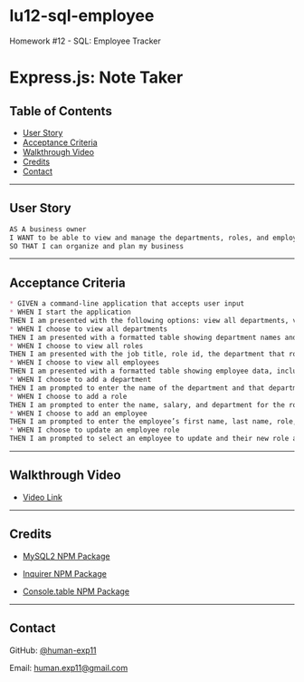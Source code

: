 # lu12-sql-employee

Homework #12 - SQL: Employee Tracker
# Express.js: Note Taker

## Table of Contents
 * [User Story](#user-story)
 * [Acceptance Criteria](#acceptance-criteria)
 * [Walkthrough Video](#walkthrough-video)
 * [Credits](#credits)
 * [Contact](#contact)

---

## User Story

```md
AS A business owner
I WANT to be able to view and manage the departments, roles, and employees in my company
SO THAT I can organize and plan my business
```
---

## Acceptance Criteria

```md
* GIVEN a command-line application that accepts user input
* WHEN I start the application
THEN I am presented with the following options: view all departments, view all roles, view all employees, add a department, add a role, add an employee, and update an employee role
* WHEN I choose to view all departments
THEN I am presented with a formatted table showing department names and department ids
* WHEN I choose to view all roles
THEN I am presented with the job title, role id, the department that role belongs to, and the salary for that role
* WHEN I choose to view all employees
THEN I am presented with a formatted table showing employee data, including employee ids, first names, last names, job titles, departments, salaries, and managers that the employees report to
* WHEN I choose to add a department
THEN I am prompted to enter the name of the department and that department is added to the database
* WHEN I choose to add a role
THEN I am prompted to enter the name, salary, and department for the role and that role is added to the database
* WHEN I choose to add an employee
THEN I am prompted to enter the employee’s first name, last name, role, and manager, and that employee is added to the database
* WHEN I choose to update an employee role
THEN I am prompted to select an employee to update and their new role and this information is updated in the database √

```
---

## Walkthrough Video

* [Video Link](https://drive.google.com/file/d/1DOvo6PHz8v7Sdi2DWjaQ_1WXqLi313JH/view)


---

## Credits

* [MySQL2 NPM Package](https://www.npmjs.com/package/mysql2)

* [Inquirer NPM Package](https://www.npmjs.com/package/inquirer)

* [Console.table NPM Package](https://www.npmjs.com/package/console.table)


---

## Contact

GitHub: [@human-exp11](https://github.com/human-exp11/)

Email: [human.exp11@gmail.com](mailto:human.exp11@gmail.com)